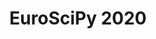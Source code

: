 ---
title: EuroSciPy 2020
url: index.html
save_as: 2020/index.html
section: euroscipy_2020
template: index
---